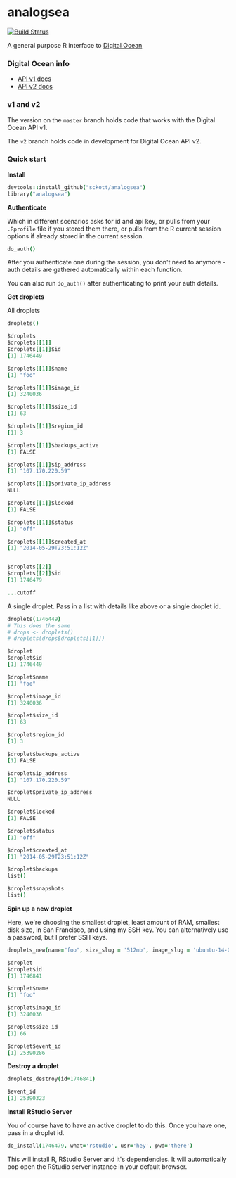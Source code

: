 analogsea
=======

[![Build Status](https://api.travis-ci.org/sckott/analogsea.png)](https://travis-ci.org/sckott/analogsea)

A general purpose R interface to [Digital Ocean](https://www.digitalocean.com/)

### Digital Ocean info

+ [API v1 docs](https://developers.digitalocean.com/)
+ [API v2 docs](https://developers.digitalocean.com/v2/)

### v1 and v2

The version on the `master` branch holds code that works with the Digital Ocean API v1.

The `v2` branch holds code in development for Digital Ocean API v2.

### Quick start

__Install__

```coffee
devtools::install_github("sckott/analogsea")
library("analogsea")
```

__Authenticate__

Which in different scenarios asks for id and api key, or pulls from your `.Rprofile` file if you stored them there, or pulls from the R current session options if already stored in the current session.

```coffee
do_auth()
```

After you authenticate one during the session, you don't need to anymore - auth details are gathered automatically within each function.

You can also run `do_auth()` after authenticating to print your auth details.

__Get droplets__

All droplets

```coffee
droplets()
```

```coffee
$droplets
$droplets[[1]]
$droplets[[1]]$id
[1] 1746449

$droplets[[1]]$name
[1] "foo"

$droplets[[1]]$image_id
[1] 3240036

$droplets[[1]]$size_id
[1] 63

$droplets[[1]]$region_id
[1] 3

$droplets[[1]]$backups_active
[1] FALSE

$droplets[[1]]$ip_address
[1] "107.170.220.59"

$droplets[[1]]$private_ip_address
NULL

$droplets[[1]]$locked
[1] FALSE

$droplets[[1]]$status
[1] "off"

$droplets[[1]]$created_at
[1] "2014-05-29T23:51:12Z"


$droplets[[2]]
$droplets[[2]]$id
[1] 1746479

...cutoff
```

A single droplet. Pass in a list with details like above or a single droplet id.

```coffee
droplets(1746449)
# This does the same
# drops <- droplets()
# droplets(drops$droplets[[1]])
```

```coffee
$droplet
$droplet$id
[1] 1746449

$droplet$name
[1] "foo"

$droplet$image_id
[1] 3240036

$droplet$size_id
[1] 63

$droplet$region_id
[1] 3

$droplet$backups_active
[1] FALSE

$droplet$ip_address
[1] "107.170.220.59"

$droplet$private_ip_address
NULL

$droplet$locked
[1] FALSE

$droplet$status
[1] "off"

$droplet$created_at
[1] "2014-05-29T23:51:12Z"

$droplet$backups
list()

$droplet$snapshots
list()
```

__Spin up a new droplet__


Here, we're choosing the smallest droplet, least amount of RAM, smallest disk size, in San Francisco, and using my SSH key. You can alternatively use a password, but I prefer SSH keys.

```coffee
droplets_new(name="foo", size_slug = '512mb', image_slug = 'ubuntu-14-04-x64', region_slug = 'sfo1', ssh_key_ids = 89103)
```

```coffee
$droplet
$droplet$id
[1] 1746841

$droplet$name
[1] "foo"

$droplet$image_id
[1] 3240036

$droplet$size_id
[1] 66

$droplet$event_id
[1] 25390286
```

__Destroy a droplet__


```coffee
droplets_destroy(id=1746841)
```

```coffee
$event_id
[1] 25390323
```


__Install RStudio Server__


You of course have to have an active droplet to do this. Once you have one, pass in a droplet id.

```coffee
do_install(1746479, what='rstudio', usr='hey', pwd='there')
```

This will install R, RStudio Server and it's dependencies. It will automatically pop open the RStudio server instance in your default browser.
